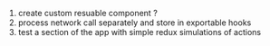 1. create custom resuable component ?
2. process network call separately and store in exportable hooks
3. test a section of the app with simple redux simulations of actions